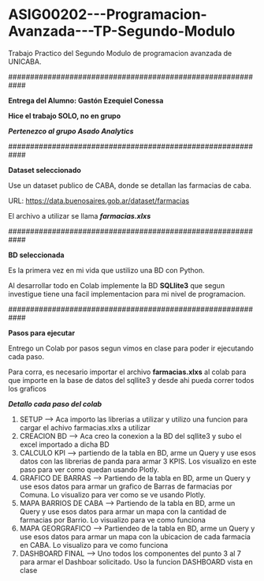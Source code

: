 # ASIG00202---Programacion-Avanzada---TP-Segundo-Modulo

Trabajo Practico del Segundo Modulo de programacion avanzada de UNICABA. 

############################################################

**Entrega del Alumno: Gastón Ezequiel Conessa** 

**Hice el trabajo SOLO, no en grupo** 

***Pertenezco al grupo Asado Analytics***

############################################################

**Dataset seleccionado**

Use un dataset publico de CABA, donde se detallan las farmacias de caba.

URL: https://data.buenosaires.gob.ar/dataset/farmacias 

El archivo a utilizar se llama ***farmacias.xlxs***

############################################################

**BD seleccionada**

Es la primera vez en mi vida que ustilizo una BD con Python. 

Al desarrollar todo en Colab implemente la BD **SQLlite3** que segun investigue tiene una facil implementacion para mi nivel de programacion.

############################################################

**Pasos para ejecutar**

Entrego un Colab por pasos segun vimos en clase para poder ir ejecutando cada paso.

Para corra, es necesario importar el archivo **farmacias.xlxs** al colab para que importe en la base de datos del sqllite3 y desde ahi pueda correr todos los graficos

***Detallo cada paso del colab***

1) SETUP --> Aca importo las librerias a utilizar y utilizo una funcion para cargar el achivo farmacias.xlxs a utilizar
2) CREACION BD --> Aca creo la conexion a la BD del sqllite3 y subo el excel importado a dicha BD
3) CALCULO KPI --> partiendo de la tabla en BD, arme un Query y use esos datos con las librerias de panda para armar 3 KPIS. Los visualizo en este paso para ver como quedan usando Plotly.
4) GRAFICO DE BARRAS --> Partiendo de la tabla en BD, arme un Query y use esos datos para armar un grafico de Barras de farmacias por Comuna. Lo visualizo para ver como se ve usando Plotly.
5) MAPA BARRIOS DE CABA --> Partiendo de la tabla en BD, arme un Query y use esos datos para armar un mapa con la cantidad de farmacias por Barrio. Lo visualizo para ve como funciona 
6) MAPA GEORGRAFICO --> Partiendeo de la tabla en BD, arme un Query y use esos datos para armar un mapa con la ubicacion de cada farmacia en CABA. Lo visualizo para ve como funciona 
7) DASHBOARD FINAL --> Uno todos los componentes del punto 3 al 7 para armar el Dashboar solicitado. Uso la funcion DASHBOARD vista en clase

